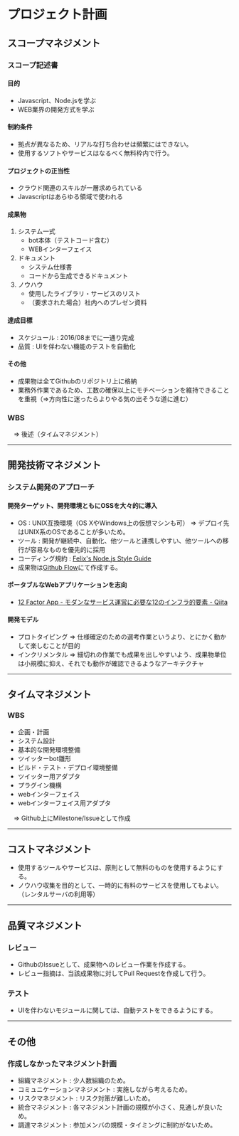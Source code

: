 # プロジェクト計画## スコープマネジメント### スコープ記述書#### 目的 * Javascript、Node.jsを学ぶ * WEB業界の開発方式を学ぶ#### 制約条件 * 拠点が異なるため、リアルな打ち合わせは頻繁にはできない。 * 使用するソフトやサービスはなるべく無料枠内で行う。#### プロジェクトの正当性 * クラウド関連のスキルが一層求められている * Javascriptはあらゆる領域で使われる#### 成果物1. システム一式    * bot本体（テストコード含む）    * WEBインターフェイス2. ドキュメント    * システム仕様書    * コードから生成できるドキュメント3. ノウハウ    * 使用したライブラリ・サービスのリスト    * （要求された場合）社内へのプレゼン資料#### 達成目標 * スケジュール : 2016/08までに一通り完成 * 品質 : UIを伴わない機能のテストを自動化#### その他 * 成果物は全てGithubのリポジトリ上に格納 * 業務外作業であるため、工数の確保以上にモチベーションを維持できることを重視（⇒方向性に迷ったらよりやる気の出そうな道に進む）### WBS　⇒ 後述（タイムマネジメント）---## 開発技術マネジメント### システム開発のアプローチ#### 開発ターゲット、開発環境ともにOSSを大々的に導入 * OS : UNIX互換環境（OS XやWindows上の仮想マシンも可）  ⇒ デプロイ先はUNIX系のOSであることが多いため。 * ツール : 開発が継続中、自動化、他ツールと連携しやすい、他ツールへの移行が容易なものを優先的に採用 * コーディング規約 : [Felix's Node.js Style Guide](http://popkirby.github.io/contents/nodeguide/style.html) * 成果物は[Github Flow](http://qiita.com/tbpgr/items/4ff76ef35c4ff0ec8314)にて作成する。#### ポータブルなWebアプリケーションを志向 * [12 Factor App - モダンなサービス運営に必要な12のインフラ的要素 - Qiita](http://qiita.com/awakia/items/04135ea89be787be1cfc)#### 開発モデル * プロトタイピング  ⇒ 仕様確定のための選考作業というより、とにかく動かして楽しむことが目的 * インクリメンタル  ⇒ 細切れの作業でも成果を出しやすいよう、成果物単位は小規模に抑え、それでも動作が確認できるようなアーキテクチャ---## タイムマネジメント### WBS * 企画・計画 * システム設計 * 基本的な開発環境整備 * ツイッターbot雛形 * ビルド・テスト・デプロイ環境整備 * ツイッター用アダプタ * プラグイン機構 * webインターフェイス * webインターフェイス用アダプタ　⇒ Github上にMilestone/Issueとして作成---## コストマネジメント * 使用するツールやサービスは、原則として無料のものを使用するようにする。 * ノウハウ収集を目的として、一時的に有料のサービスを使用してもよい。 （レンタルサーバの利用等）---## 品質マネジメント### レビュー * GithubのIssueとして、成果物へのレビュー作業を作成する。 * レビュー指摘は、当該成果物に対してPull Requestを作成して行う。### テスト * UIを伴わないモジュールに関しては、自動テストをできるようにする。---## その他### 作成しなかったマネジメント計画 * 組織マネジメント : 少人数組織のため。 * コミュニケーションマネジメント : 実施しながら考えるため。 * リスクマネジメント : リスク対策が難しいため。 * 統合マネジメント : 各マネジメント計画の規模が小さく、見通しが良いため。 * 調達マネジメント : 参加メンバの規模・タイミングに制約がないため。